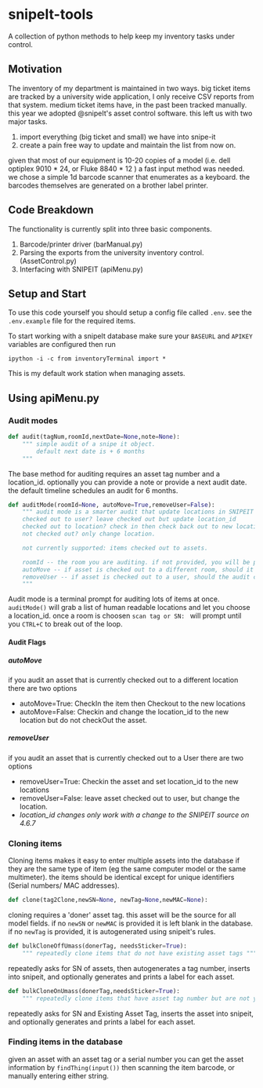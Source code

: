 # snipeIt-tools

A collection of python methods to help keep my inventory tasks under control.

## Motivation
The inventory of my department is maintained in two ways. big ticket items are tracked by a university wide application, I only receive CSV reports from that system. medium ticket items have, in the past been tracked manually. this year we adopted @snipeIt's asset control software. this left us with two major tasks.

1. import everything (big ticket and small) we have into snipe-it
2. create a pain free way to update and maintain the list from now on.

given that most of our equipment is 10-20 copies of a model (i.e. dell optiplex 9010 * 24, or Fluke 8840 * 12 ) a fast input method was needed. we chose a simple 1d barcode scanner that enumerates as a keyboard. the barcodes themselves are generated on a brother label printer.

## Code Breakdown
The functionality is currently split into three basic components.
1. Barcode/printer driver (barManual.py)
2. Parsing the exports from the university inventory control. (AssetControl.py)
3. Interfacing with SNIPEIT (apiMenu.py)

## Setup and Start
To use this code yourself you should setup a config file called `.env`. see the `.env.example` file for the required items.

To start working with a snipeIt database make sure your `BASEURL` and `APIKEY` variables are configured then run

`ipython -i -c from inventoryTerminal import *`

This is my default work station when managing assets.

## Using apiMenu.py

### Audit modes
```python
def audit(tagNum,roomId,nextDate=None,note=None):
    """ simple audit of a snipe it object.
        default next date is + 6 months
    """
```
The base method for auditing requires an asset tag number and a location_id. optionally you can provide a note or provide a next audit date. the default timeline schedules an audit for 6 months.

```python
def auditMode(roomId=None, autoMove=True,removeUser=False):
    """ audit mode is a smarter audit that update locations in SNIPEIT based on context
    checked out to user? leave checked out but update location_id
    checked out to location? check in then check back out to new location
    not checked out? only change location.

    not currently supported: items checked out to assets.

    roomId -- the room you are auditing. if not provided, you will be prompted with a list of locations.
    autoMove -- if asset is checked out to a different room, should it be checked out again, or just have its location updated
    removeUser -- if asset is checked out to a user, should the audit check it back in?
    """
```
Audit mode is a terminal prompt for auditing lots of items at once. `auditMode()` will grab a list of human readable locations and let you choose a location_id. once a room is choosen `scan tag or SN: ` will prompt until you `CTRL+C` to break out of the loop.

#### Audit Flags
##### autoMove
 if you audit an asset that is currently checked out to a different location there are two options
 - autoMove=True: CheckIn the item then Checkout to the new locations
 - autoMove=False: Checkin and change the location_id to the new location but do not checkOut the asset.

##### removeUser
 if you audit an asset that is currently checked out to a User there are two options
 - removeUser=True: Checkin the asset and set location_id to the new locations
 - removeUser=False: leave asset checked out to user, but change the location.
  - *location_id changes only work with a change to the SNIPEIT source on 4.6.7*


### Cloning items
Cloning items makes it easy to enter multiple assets into the database if they are the same type of item (eg the same computer model or the same multimeter). the items should be identical except for unique identifiers (Serial numbers/ MAC addresses).

```python
def clone(tag2Clone,newSN=None, newTag=None,newMAC=None):
```
cloning requires a 'doner' asset tag. this asset will be the source for all model fields. if no `newSN` or `newMAC` is provided it is left blank in the database. if no `newTag` is provided, it is autogenerated using snipeit's rules.

```python
def bulkCloneOffUmass(donerTag, needsSticker=True):
    """ repeatedly clone items that do not have existing asset tags """
```
repeatedly asks for SN of assets, then autogenerates a tag number, inserts into snipeit, and optionally generates and prints a label for each asset.

```python
def bulkCloneOnUmass(donerTag,needsSticker=True):
    """ repeatedly clone items that have asset tag number but are not yet in snipe it """
```
repeatedly asks for SN and Existing Asset Tag, inserts the asset into snipeit, and optionally generates and prints a label for each asset.


### Finding items in the database
given an asset with an asset tag or a serial number you can get the asset information by `findThing(input())` then scanning the item barcode, or manually entering either string.
